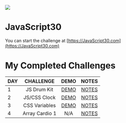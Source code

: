 ![](https://javascript30.com/images/JS3-social-share.png)

# JavaScript30

You can start the challenge at [https://JavaScript30.com](https://JavaScript30.com)

# My Completed Challenges
| DAY    | CHALLENGE            | DEMO   |  NOTES  |
|--------|:--------------------:|:------:|:-------:|
| 1      | JS Drum Kit | [DEMO](https://soris-codes.github.io/JavaScript30/01%20-%20JavaScript%20Drum%20Kit/) | [NOTES](https://github.com/soris-codes/JavaScript30/tree/master/01%20-%20JavaScript%20Drum%20Kit)  |
| 2      | JS/CSS Clock |[DEMO](https://soris-codes.github.io/JavaScript30/02%20-%20JS%20and%20CSS%20Clock/) | [NOTES](https://github.com/soris-codes/JavaScript30/tree/master/02%20-%20JS%20and%20CSS%20Clock)  |
| 3      | CSS Variables |[DEMO](https://soris-codes.github.io/JavaScript30/03%20-%20CSS%20Variables/) | [NOTES](https://github.com/soris-codes/JavaScript30/tree/master/03%20-%20CSS%20Variables)  |
| 4      | Array Cardio 1 | N/A | [NOTES](https://github.com/soris-codes/JavaScript30/tree/master/04%20-%20Array%20Cardio%20Day%201)  |


